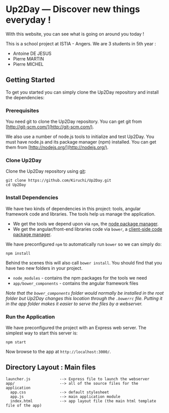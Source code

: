 # Up2Day — Discover new things everyday !

With this website, you can see what is going on around you today !

This is a school project at ISTIA - Angers.
We are 3 students in 5th year :
- Antoine DE JESUS
- Pierre MARTIN
- Pierre MICHEL

## Getting Started
To get you started you can simply clone the Up2Day repository and install the dependencies:

### Prerequisites
You need git to clone the Up2Day repository. You can get git from
[http://git-scm.com/](http://git-scm.com/).

We also use a number of node.js tools to initialize and test Up2Day. You must have node.js and
its package manager (npm) installed.  You can get them from [http://nodejs.org/](http://nodejs.org/).

### Clone Up2Day
Clone the Up2Day repository using [git][git]:

```
git clone https://github.com/Kiruchi/Up2Day.git
cd Up2Day
```

### Install Dependencies
We have two kinds of dependencies in this project: tools, angular framework code and libraries.  The tools help
us manage the application.

* We get the tools we depend upon via `npm`, the [node package manager][npm].
* We get the angular/front-end libraries code via `bower`, a [client-side code package manager][bower].

We have preconfigured `npm` to automatically run `bower` so we can simply do:

```
npm install
```

Behind the scenes this will also call `bower install`.  You should find that you have two new
folders in your project.

* `node_modules` - contains the npm packages for the tools we need
* `app/bower_components` - contains the angular framework files

*Note that the `bower_components` folder would normally be installed in the root folder but
Up2Day changes this location through the `.bowerrc` file.  Putting it in the app folder makes
it easier to serve the files by a webserver.*

### Run the Application

We have preconfigured the project with an Express web server.  The simplest way to start
this server is:

```
npm start
```

Now browse to the app at `http://localhost:3000/`.

## Directory Layout : Main files

```
launcher.js             --> Express file to launch the webserver
app/                    --> all of the source files for the application
  app.css               --> default stylesheet
  app.js                --> main application module
  index.html            --> app layout file (the main html template file of the app)
```

[git]: http://git-scm.com/
[bower]: http://bower.io
[npm]: https://www.npmjs.org/
[node]: http://nodejs.org
